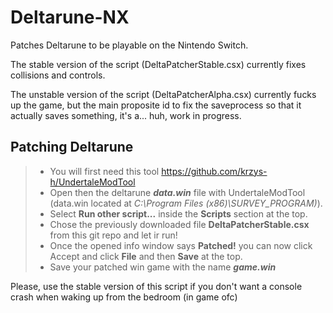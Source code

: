 # Deltarune-NX
Patches Deltarune to be playable on the Nintendo Switch.

The stable version of the script (DeltaPatcherStable.csx) currently fixes collisions and controls.

The unstable version of the script (DeltaPatcherAlpha.csx) currently fucks up the game, but the main proposite id to fix the saveprocess so that it actually saves something, it's a... huh, work in progress.

## Patching Deltarune
>- You will first need this tool https://github.com/krzys-h/UndertaleModTool
>- Open then the deltarune ***data.win*** file with UndertaleModTool (data.win located at *C:\Program Files (x86)\SURVEY_PROGRAM)*).
>- Select **Run other script...** inside the **Scripts** section at the top.
>- Chose the previously downloaded file **DeltaPatcherStable.csx** from this git repo and let ir run!
>- Once the opened info window says **Patched!** you can now click Accept and click **File** and then **Save** at the top.
>- Save your patched win game with the name ***game.win***

Please, use the stable version of this script if you don't want a console crash when waking up from the bedroom (in game ofc)
